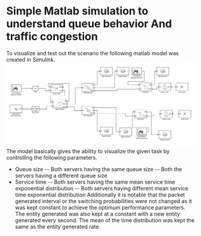 # Simple Matlab simulation to understand queue behavior And traffic congestion

To visualize and test out the scenario the following matlab model was created in Simulink.
![](model.PNG)
The model basically gives the ability to visualize the given task by controlling the following parameters.
- Queue size
-- Both servers having the same queue size
-- Both the servers having a different queue size
- Service time
-- Both servers having the same mean service time exponential distribution
-- Both servers having different mean service time exponential distribution
Additionally it is notable that the packet generated interval or the switching probabilities were not changed as it was kept constant to achieve the optimum performance parameters. The entity generated was also kept at a constant with a new entity generated every second. The mean of the time distribution was kept the same as the entity generated rate.
